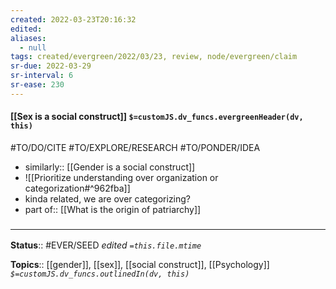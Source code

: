 ```yaml
---
created: 2022-03-23T20:16:32 
edited: 
aliases:
  - null
tags: created/evergreen/2022/03/23, review, node/evergreen/claim
sr-due: 2022-03-29
sr-interval: 6
sr-ease: 230
---
```


#### [[Sex is a social construct]] `$=customJS.dv_funcs.evergreenHeader(dv, this)`

#TO/DO/CITE #TO/EXPLORE/RESEARCH #TO/PONDER/IDEA 

- similarly:: [[Gender is a social construct]]
- ![[Prioritize understanding over organization or categorization#^962fba]]
- kinda related, we are over categorizing?
- part of:: [[What is the origin of patriarchy]]

### <hr class="footnote"/>

**Status**:: #EVER/SEED 
*edited `=this.file.mtime`*

**Topics**:: [[gender]], [[sex]], [[social construct]], [[Psychology]] 
*`$=customJS.dv_funcs.outlinedIn(dv, this)`*
